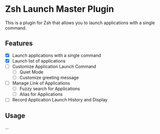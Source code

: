 # Zsh Launch Master Plugin
This is a plugin for Zsh that allows you to launch applications with a single command.

## Features
- [x] Launch applications with a single command
- [x] Launch list of applications
- [ ] Customize Application Launch Command
  - [ ] Quiet Mode
  - [ ] Customize greeting message
- [ ] Manage Link of Applications
  - [ ] Fuzzy search for Applications
  - [ ] Alias for Applications
- [ ] Record Application Launch History and Display

## Usage
...
